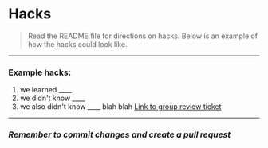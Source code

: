# Hacks
 > Read the README file for directions on hacks. Below is an example of how the hacks could look like. 
  ----------------------
  ### Example hacks:
  1. we learned ____
  2. we didn't know ____
  3. we also didn't know ____
blah blah
  <a href="">Link to group review ticket</a>
  ------------------

  ### *Remember to commit changes and create a pull request*
